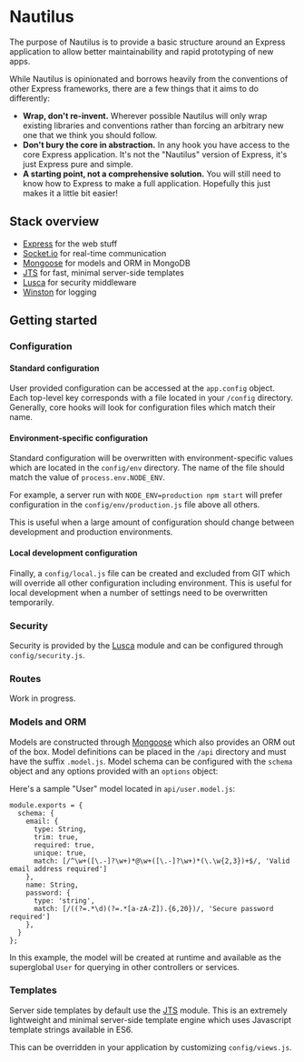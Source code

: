 # Nautilus

The purpose of Nautilus is to provide a basic structure around an Express
application to allow better maintainability and rapid prototyping of new apps.

While Nautilus is opinionated and borrows heavily from the conventions of other
Express frameworks, there are a few things that it aims to do differently:

* **Wrap, don't re-invent.** Wherever possible Nautilus will only wrap existing
  libraries and conventions rather than forcing an arbitrary new one that we
  think you should follow.
* **Don't bury the core in abstraction.** In any hook you have access to the
  core Express application. It's not the "Nautilus" version of Express, it's
  just Express pure and simple.
* **A starting point, not a comprehensive solution.** You will still need to
  know how to Express to make a full application. Hopefully this just makes it
  a little bit easier!

## Stack overview

* [Express](http://expressjs.com) for the web stuff
* [Socket.io](http://socket.io) for real-time communication
* [Mongoose](http://mongoosejs.com) for models and ORM in MongoDB
* [JTS](https://github.com/Ignigena/jts) for fast, minimal server-side templates
* [Lusca](http://github.com/krakenjs/lusca) for security middleware
* [Winston](http://github.com/winstonjs/winston) for logging

## Getting started

### Configuration

#### Standard configuration

User provided configuration can be accessed at the `app.config` object. Each
top-level key corresponds with a file located in your `/config` directory.
Generally, core hooks will look for configuration files which match their name.

#### Environment-specific configuration

Standard configuration will be overwritten with environment-specific values
which are located in the `config/env` directory. The name of the file should
match the value of `process.env.NODE_ENV`.

For example, a server run with `NODE_ENV=production npm start` will prefer
configuration in the `config/env/production.js` file above all others.

This is useful when a large amount of configuration should change between
development and production environments.

#### Local development configuration

Finally, a `config/local.js` file can be created and excluded from GIT which
will override all other configuration including environment. This is useful for
local development when a number of settings need to be overwritten temporarily.

### Security

Security is provided by the [Lusca](http://github.com/krakenjs/lusca) module and
can be configured through `config/security.js`.

### Routes

Work in progress.

### Models and ORM

Models are constructed through [Mongoose](http://mongoosejs.com) which also
provides an ORM out of the box. Model definitions can be placed in the `/api`
directory and must have the suffix `.model.js`. Model schema can be configured
with the `schema` object and any options provided with an `options` object:

Here's a sample "User" model located in `api/user.model.js`:

```
module.exports = {
  schema: {
    email: {
      type: String,
      trim: true,
      required: true,
      unique: true,
      match: [/^\w+([\.-]?\w+)*@\w+([\.-]?\w+)*(\.\w{2,3})+$/, 'Valid email address required']
    },
    name: String,
    password: {
      type: 'string',
      match: [/((?=.*\d)(?=.*[a-zA-Z]).{6,20})/, 'Secure password required']
    },
  }
};
```

In this example, the model will be created at runtime and available as the
superglobal `User` for querying in other controllers or services.

### Templates

Server side templates by default use the [JTS](https://github.com/Ignigena/jts)
module. This is an extremely lightweight and minimal server-side template
engine which uses Javascript template strings available in ES6.

This can be overridden in your application by customizing `config/views.js`.

